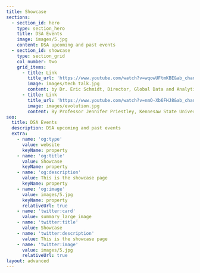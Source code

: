 ```yaml
---
title: Showcase
sections:
  - section_id: hero
    type: section_hero
    title: DSA Events
    image: images/5.jpg
    content: DSA upcoming and past events
  - section_id: showcase
    type: section_grid
    col_number: two
    grid_items: 
      - title: Link
        title_url: 'https://www.youtube.com/watch?v=wqowUFtmKBE&ab_channel=AncaDoloc-Mihu'
        image: images/tech talk.jpg
        content: by Dr. Eric Schmidt, Director, Global Data and Analytics, The Coca-Cola Company, September 22nd 2020.
      - title: Link
        title_url: 'https://www.youtube.com/watch?v=nmO-Xb6FHJ8&ab_channel=AncaDoloc-Mihu'
        image: images/evolution.jpg
        content: By Professor Jennifer Priestley, Kennesaw State University, April 15th 2020.      
seo:
  title: DSA Events
  description: DSA upcoming and past events
  extra:
    - name: 'og:type'
      value: website
      keyName: property
    - name: 'og:title'
      value: Showcase
      keyName: property
    - name: 'og:description'
      value: This is the showcase page
      keyName: property
    - name: 'og:image'
      value: images/5.jpg
      keyName: property
      relativeUrl: true
    - name: 'twitter:card'
      value: summary_large_image
    - name: 'twitter:title'
      value: Showcase
    - name: 'twitter:description'
      value: This is the showcase page
    - name: 'twitter:image'
      value: images/5.jpg
      relativeUrl: true
layout: advanced
---
```


